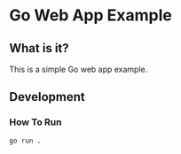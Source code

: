 # Go Web App Example

## What is it?

This is a simple Go web app example.

## Development

### How To Run

```bash
go run .
```
